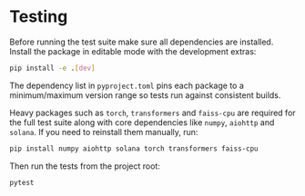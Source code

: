 # Testing

Before running the test suite make sure all dependencies are installed.
Install the package in editable mode with the development extras:

```bash
pip install -e .[dev]
```
The dependency list in `pyproject.toml` pins each package to a
minimum/maximum version range so tests run against consistent builds.

Heavy packages such as `torch`, `transformers` and `faiss-cpu` are
required for the full test suite along with core dependencies like
`numpy`, `aiohttp` and `solana`. If you need to reinstall them
manually, run:

```bash
pip install numpy aiohttp solana torch transformers faiss-cpu
```

Then run the tests from the project root:

```bash
pytest
```
